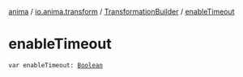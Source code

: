 [anima](../../index.md) / [io.anima.transform](../index.md) / [TransformationBuilder](index.md) / [enableTimeout](./enable-timeout.md)

# enableTimeout

`var enableTimeout: `[`Boolean`](https://kotlinlang.org/api/latest/jvm/stdlib/kotlin/-boolean/index.html)